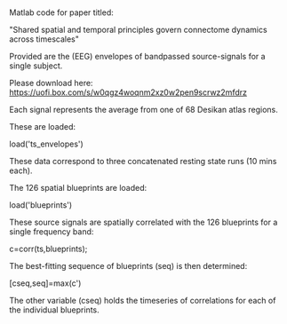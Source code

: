 #

Matlab code for paper titled:

"Shared spatial and temporal principles govern connectome dynamics across timescales"

Provided are the (EEG) envelopes of bandpassed source-signals for a single subject.

Please download here: https://uofi.box.com/s/w0qgz4woqnm2xz0w2pen9scrwz2mfdrz

Each signal represents the average from one of 68 Desikan atlas regions.

These are loaded:

load('ts_envelopes')

These data correspond to three concatenated resting state runs (10 mins each).

The 126 spatial blueprints are loaded:

load('blueprints')

These source signals are spatially correlated with the 126 blueprints for a single frequency band:

c=corr(ts,blueprints);

The best-fitting sequence of blueprints (seq) is then determined:

[cseq,seq]=max(c')

The other variable (cseq) holds the timeseries of correlations for each of the individual blueprints.


